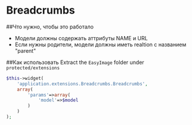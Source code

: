 Breadcrumbs
=============


##Что нужно, чтобы это работало
- Модели должны содержать аттрибуты NAME и URL
- Если нужны родители, модели должны иметь realtion с названием "parent"



##Как использовать
Extract the `EasyImage` folder under `protected/extensions`

```php
$this->widget(
    'application.extensions.Breadcrumbs.Breadcrumbs',
    array(
        'params'=>array(
            'model'=>$model
        )
    )
);
```